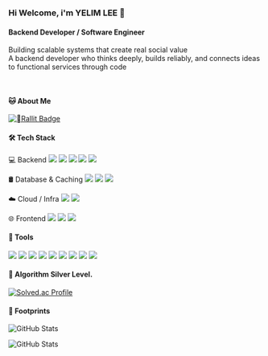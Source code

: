 <div align="left">

### Hi Welcome, i'm YELIM LEE 👋

#### Backend Developer / Software Engineer
Building scalable systems that create real social value  
A backend developer who thinks deeply, builds reliably, and connects ideas to functional services through code

<br>

#### 🐱 About Me

[![Rallit Badge](https://img.shields.io/badge/Portfolio-255E63?style=for-the-badge&logo=About.me&logoColor=white&link=https://www.rallit.com/resumes/1324167@paul/%EC%9D%B4%EC%98%88%EB%A6%BC)](https://www.rallit.com/resumes/1324167@paul/%EC%9D%B4%EC%98%88%EB%A6%BC)


#### 🛠️ Tech Stack

💻 Backend
<img src="https://img.shields.io/badge/Spring-6DB33F?style=for-the-badge&logo=spring&logoColor=white"/>
<img src="https://img.shields.io/badge/OpenJDK-ED8B00?style=for-the-badge&logo=openjdk&logoColor=white"/>
<img src="https://img.shields.io/badge/Kotlin-B125EA?style=for-the-badge&logo=kotlin&logoColor=white"/>
<img src="https://img.shields.io/badge/Python-FFD43B?style=for-the-badge&logo=python&logoColor=blue"/>
<img src="https://img.shields.io/badge/C-00599C?style=for-the-badge&logo=c&logoColor=white"/>

🛢️ Database & Caching
<img src="https://img.shields.io/badge/MySQL-005C84?style=for-the-badge&logo=mysql&logoColor=white"/>
<img src="https://img.shields.io/badge/MariaDB-003545?style=for-the-badge&logo=mariadb&logoColor=white"/>
<img src="https://img.shields.io/badge/Redis-DD0031?style=for-the-badge&logo=redis&logoColor=white"/>

☁️ Cloud / Infra
<img src="https://img.shields.io/badge/Amazon_AWS-FF9900?style=for-the-badge&logo=amazonaws&logoColor=white"/>
<img src="https://img.shields.io/badge/Linux-FCC624?style=for-the-badge&logo=linux&logoColor=black"/>

🌐 Frontend
<img src="https://img.shields.io/badge/JavaScript-323330?style=for-the-badge&logo=javascript&logoColor=F7DF1E"/>
<img src="https://img.shields.io/badge/HTML5-E34F26?style=for-the-badge&logo=html5&logoColor=white"/>
<img src="https://img.shields.io/badge/CSS3-1572B6?style=for-the-badge&logo=css3&logoColor=white"/>


#### 🧰 Tools

<img src="https://img.shields.io/badge/IntelliJ_IDEA-000000.svg?style=for-the-badge&logo=intellij-idea&logoColor=white"/> <img src="https://img.shields.io/badge/VSCode-0078D4?style=for-the-badge&logo=visual%20studio%20code&logoColor=white"/> <img src="https://img.shields.io/badge/GIT-E44C30?style=for-the-badge&logo=git&logoColor=white"/> <img src="https://img.shields.io/badge/GitHub-100000?style=for-the-badge&logo=github&logoColor=white"/> <img src="https://img.shields.io/badge/Sourcetree-0052CC?style=for-the-badge&logo=Sourcetree&logoColor=white"/> <img src="https://img.shields.io/badge/Swagger-85EA2D?style=for-the-badge&logo=Swagger&logoColor=white"/> <img src="https://img.shields.io/badge/Notion-000000?style=for-the-badge&logo=notion&logoColor=white"/> <img src="https://img.shields.io/badge/Slack-4A154B?style=for-the-badge&logo=slack&logoColor=white"/> <img src="https://img.shields.io/badge/homebrew-FBB040?style=for-the-badge&logo=homebrew&logoColor=white"/>


#### 🏅 Algorithm Silver Level.

[![Solved.ac Profile](http://mazassumnida.wtf/api/v2/generate_badge?boj=1117mg)](https://solved.ac/profile/1117mg) 


#### 📍 Footprints

![GitHub Stats](https://github-readme-stats.vercel.app/api/top-langs/?username=1117mg&theme=dark&show_icons=true&hide_border=true&layout=compact)

![GitHub Stats](https://github-readme-stats.vercel.app/api?username=1117mg&theme=dark&show_icons=true&hide_border=true&count_private=true)

</div>

